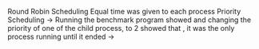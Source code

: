 Round Robin Scheduling
Equal time was given to each process
Priority Scheduling
-> Running the benchmark program showed and changing the priority of one of the child process, to 2 showed that , it was the only process running until it ended
->

